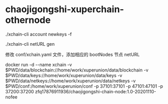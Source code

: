 # chaojigongshi-xuperchain-othernode

./xchain-cli account newkeys -f

./xchain-cli netURL gen

修改 conf/xchain.yaml 文件，添加相应的 bootNodes 节点 netURL

docker run -d --name xchain -v $PWD/data/blockchain://home/work/xuperunion/data/blockchain -v $PWD/data/keys://home/work/xuperunion/data/keys -v $PWD/data/netkeys://home/work/xuperunion/data/netkeys -v $PWD/conf:/home/work/xuperunion/conf -p 37101:37101 -p 47101:47101 -p 37200:37200 zfq17876911936/chaojigongshi-chain-node:1.0-20201110-nofee

